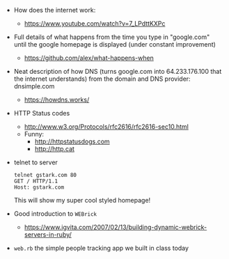 - How does the internet work:
  - https://www.youtube.com/watch?v=7_LPdttKXPc
- Full details of what happens from the time you type in "google.com" until the google homepage is displayed (under constant improvement)
  - https://github.com/alex/what-happens-when
- Neat description of how DNS (turns google.com into 64.233.176.100 that the internet understands) from the domain and DNS provider: dnsimple.com
  - https://howdns.works/
- HTTP Status codes
  - http://www.w3.org/Protocols/rfc2616/rfc2616-sec10.html
  - Funny:
    - http://httpstatusdogs.com
    - http://http.cat
- telnet to server
  ```
  telnet gstark.com 80
  GET / HTTP/1.1
  Host: gstark.com

  ```

  This will show my super cool styled homepage!

- Good introduction to `WEBrick`
  - https://www.igvita.com/2007/02/13/building-dynamic-webrick-servers-in-ruby/
- `web.rb` the simple people tracking app we built in class today
